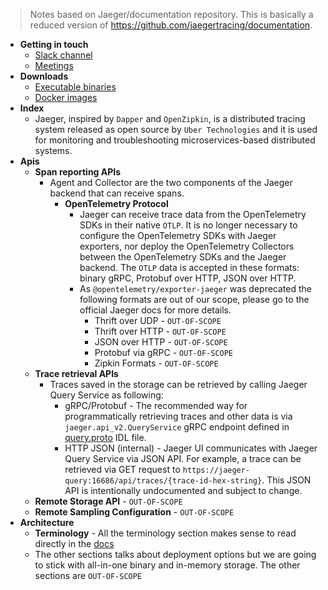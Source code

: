 > Notes based on Jaeger/documentation repository. This is basically a reduced version of https://github.com/jaegertracing/documentation.

* **Getting in touch**
  * [Slack channel](https://cloud-native.slack.com/archives/CGG7NFUJ3)
  * [Meetings](https://docs.google.com/document/d/1ZuBAwTJvQN7xkWVvEFXj5WU9_JmS5TPiNbxCJSvPqX0/)
* **Downloads**
  * [Executable binaries](https://github.com/jaegertracing/jaeger/releases/)
  * [Docker images](https://hub.docker.com/r/jaegertracing/)
* **Index**
  * Jaeger, inspired by `Dapper` and `OpenZipkin`, is a distributed tracing system released as open source by `Uber Technologies` and it is used for monitoring and troubleshooting microservices-based distributed systems.
* **Apis**
  * **Span reporting APIs**
    * Agent and Collector are the two components of the Jaeger backend that can receive spans.
      * **OpenTelemetry Protocol**
        * Jaeger can receive trace data from the OpenTelemetry SDKs in their native `OTLP`. It is no longer necessary to configure the OpenTelemetry SDKs with Jaeger exporters, nor deploy the OpenTelemetry Collectors between the OpenTelemetry SDKs and the Jaeger backend. The `OTLP` data is accepted in these formats: binary gRPC, Protobuf over HTTP, JSON over HTTP.
        * As `@opentelemetry/exporter-jaeger` was deprecated the following formats are out of our scope, please go to the official Jaeger docs for more details.
          * Thrift over UDP - `OUT-OF-SCOPE`
          * Thrift over HTTP - `OUT-OF-SCOPE`
          * JSON over HTTP - `OUT-OF-SCOPE`
          * Protobuf via gRPC - `OUT-OF-SCOPE`
          * Zipkin Formats - `OUT-OF-SCOPE`
  * **Trace retrieval APIs**
    * Traces saved in the storage can be retrieved by calling Jaeger Query Service as following:
      * gRPC/Protobuf - The recommended way for programmatically retrieving traces and other data is via `jaeger.api_v2.QueryService` gRPC endpoint defined in [query.proto](https://github.com/jaegertracing/jaeger-idl/blob/main/proto/api_v2/query.proto) IDL file.
      * HTTP JSON (internal) - Jaeger UI communicates with Jaeger Query Service via JSON API. For example, a trace can be retrieved via GET request to `https://jaeger-query:16686/api/traces/{trace-id-hex-string}`. This JSON API is intentionally undocumented and subject to change.
  * **Remote Storage API** - `OUT-OF-SCOPE`
  * **Remote Sampling Configuration** - `OUT-OF-SCOPE`
* **Architecture**
  * **Terminology** - All the terminology section makes sense to read directly in the [docs](https://github.com/jaegertracing/documentation/blob/main/content/docs/next-release/architecture.md#terminology)
  * The other sections talks about deployment options but we are going to stick with all-in-one binary and in-memory storage. The other sections are `OUT-OF-SCOPE`